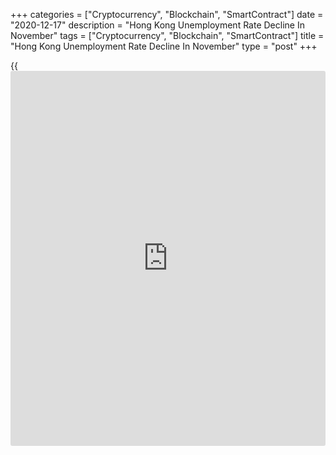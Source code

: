 +++
categories = ["Cryptocurrency", "Blockchain", "SmartContract"]
date = "2020-12-17"
description = "Hong Kong Unemployment Rate Decline In November"
tags = ["Cryptocurrency", "Blockchain", "SmartContract"]
title = "Hong Kong Unemployment Rate Decline In November"
type = "post"
+++

{{<iframe id="large-banner" src="https://www.bounty.group/#slide=11.0" width="100%" height="600" scrolling="no" style="border: 0px solid rgb(216, 221, 230); border-radius: 3px;">}}

Hong Kong's jobless rate fell marginally during the September to
November period, data from the Census and Statistics Department showed
on Thursday.

The jobless rate declined to 6.3 percent during the September to
November from 6.4 percent during the August to October period.

The underemployment rate decreased to 3.4 percent during September-
November from 3.8 percent in three months ended in October.

The number of unemployed persons decreased by 13,500 to 244,300 during
September-November from 257,800 in the preceding period.

Employment rose by 22,400 to 3.650 million in the three months ended
November from 3.627 million in the previous period.

"Labor market conditions remained weak in September - November 2020,
though showing some marginal improvement amid the stabilization of the
third wave of local epidemic during the period," the Secretary for Labor
and Welfare Law Chi-kwong said.

Among the sectors, the unemployment rate of the consumption- and
tourism-related sectors, retail, accommodation and food services
sectors, food and beverage service activities declined during the
September-November period, while an improvement was seen particularly in
the education sector and the arts, [entertainment][1] and recreation
sector, the official said.

The pressure on the labor market increased in the near term due to the
fourth wave of local pandemic, Law said.

For comments and feedback [contact](https://www.playgroundfx.com/contact/): editorial@rtt[news](https://www.letsplayfx.com/blog/forex-news-website/).com

[Economic News][2]

 **What parts of the world are seeing the best (and worst) economic
performances lately? Click[here][3] to check out our [Econ Scorecard][3]
and find out! See up-to-the-moment [ranking](https://www.playgroundfx.com/blog/crypto-exchange-ranking/)s for the best and worst
performers in [GDP][4], [unemployment rate][5], [inflation][6] and much
more.**

   1. www.rtt[news](https://www.letsplayfx.com/blog/forex-news-website/).com/Content/Entertainment.aspx
   2. www.rtt[news](https://www.letsplayfx.com/blog/forex-news-website/).com/Content/EconomicNews.aspx
   3. www.rtt[news](https://www.letsplayfx.com/blog/forex-news-website/).com/economic-scorecard/world-rank/unemployment-rate/highest-performance.aspx
   4. www.rtt[news](https://www.letsplayfx.com/blog/forex-news-website/).com/economic-scorecard/world-rank/GDP/highest-performance.aspx
   5. www.rtt[news](https://www.letsplayfx.com/blog/forex-news-website/).com/economic-scorecard/world-rank/unemployment-rate/lowest-performance.aspx
   6. www.rtt[news](https://www.letsplayfx.com/blog/forex-news-website/).com/economic-scorecard/world-rank/CPI/highest-performance.aspx